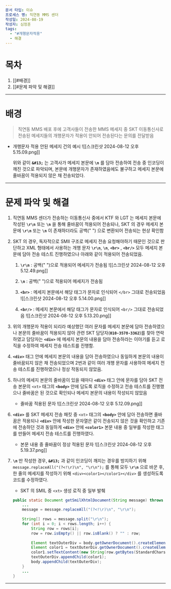 ```yaml
---
문서 타입: 이슈
프로세스 명: 직연동 MMS 센더
작성일: 2024-08-19
작성자: 심정훈
tags:
  - "#개행문자적용"
  - 해결
---
```


# 목차

1. [[#배경]]
2. [[#문제 파악 및 해결]]

---

# 배경

> 직연동 MMS 배포 후에 고객사들이 전송한 MMS 메세지 중 SKT 이동통신사로 전송된 메세지들의 개행문자가 적용이 안되어 전송된다는 문의를 전달받음

- 개행문자 적용 안된 메세지 건의 예시
	![[스크린샷 2024-08-12 오후 5.15.09.png]]

	위와 같이 **`&#13;`** 는 고객사가 메세지 본문에 **`\n`** 를 담아 전송하여 전송 중 인코딩이 깨진 것으로 파악되며, 본문에 개행문자가 존재하였음에도 불구하고 메세지 본문에 줄바꿈이 적용되지 않은 채 전송되었다.

---

# 문제 파악 및 해결

1. 직연동 MMS 센더가 전송하는 이동통신사 중에서 KTF 와 LGT 는 메세지 본문에 작성된  **`\r\n`** 또는 **`\n`** 을 통해 줄바꿈이 적용되어 전송되나, SKT 의 경우 메세지 본문에 **`\r\n`** 또는 **`\n`** 이 존재하더라도 공백(" ") 으로 변환되어 전송되는 현상 확인함
 
2. SKT 의 경우, 독자적으로 SMIl 구조로 메세지 전송 요청해야하기 때문인 것으로 판단하고 XML 형태에서 사용하는 개행 문자 **`\r\n`**, **`\n`**, **`<br>`** , **`<br/>`** 모두 메세지 본문에 담아 전송 테스트 진행하였으나 아래와 같이 적용되어 전송되었음.

	1. **`\r\n`** : 공백(" ")으로 적용되어 메세지가 전송됨
		![[스크린샷 2024-08-12 오후 5.12.49.png]]
		
	2. **`\n`** : 공백(" ")으로 적용되어 메세지가 전송됨

	3. **`<br>`** : 메세지 본문에서 해당 태그가 문자로 인식되어 `</br>` 그대로 전송되었음
		![[스크린샷 2024-08-12 오후 5.14.00.png]]
	
	5. **`<br/>`** : 메세지 본문에서 해당 태그가 문자로 인식되어 `<br/>` 그대로 전송되었음
		![[스크린샷 2024-08-12 오후 5.13.20.png]]


2. 위의 개행문자 적용이 되리라 예상했던 여러 문자를 메세지 본문에 담아 전송하였으나 본문의 줄바꿈이 적용되지 않아 관련 SKT 담당자(**`010-3578-3362`**)를 찾아 연락하였고 담당자는 **`<div>`**  에 메세지 본문의 내용을 담아 전송하라는 이야기를 듣고 로직을 수정하여 메세지 전송 테스트를 진행함.

3. **`<div>`** 태그 안에 메세지 본문의 내용을 담아 전송하였으나 동일하게 본문의 내용이 줄바꿈되지 않은 채 전송되었으며 2번과 같이 여러 개행 문자를 사용하여 메세지 전송 테스트를 진행하였으나 정상 작동되지 않았음.

4. 하나의 메세지 본문의 줄바꿈이 있을 때마다 **`<div>`** 태그 안에 문자를 담아 SKT 전송 본문의 `<xt>` 태그의 **`<body>`** 안에 담도록 로직을 수정하고 전송 테스트를 진행했으나 줄바꿈은 된 것으로 확인되나 메세지 본문의 내용이 작성되지 않았음

	- 줄바꿈 적용된 문자
		![[스크린샷 2024-08-12 오후 5.12.09.png]]

5. **`<div>`** 를 SKT 메세지 전송 패킷 중 `<xt>` 태그의 **`<body>`** 안에 담아 전송하면 줄바꿈은 적용되나 **`<div>`** 안에 작성한 문자열은 같이 전송되지 않은 것을 확인하고 기존에 전송하던 것과 동일하게 **`<div>`** 안에 **`<color1>`** 본문 내용 중 일부를 작성한 태그를 만들어 메세지 전송 테스트를 진행하였다.

	- 본문 내용 중 줄바꿈이 정상 적용된 문자
		![[스크린샷 2024-08-12 오후 5.19.37.png]]

6. **`\n`** 만 작성한 경우, **`&#13;`** 과 같이 인코딩이 깨지는 경우를 방지하기 위해 `message.replaceAll("(?<!\r)\n", "\r\n");` 를 통해 모두 **`\r\n`** 으로 바꾼 후, 한 줄의 메세지를 작성하기 위해 `<div><color1></color1></div>` 를 생성하도록 코드를 수정하였다.
	
	- SKT 의 SMIL 중 `<xt>` 생성 로직 중 일부 발췌
	```java
	public static Document getSmilXhtmlDocument(String message) throws MCMPSoapRenderException {
		...
		message = message.replaceAll("(?<!\r)\n", "\r\n");  
		  
		String[] rows = message.split("\r\n");  
		for (int i = 0; i < rows.length; i++) {  
		    String row = rows[i];  
		    row = row.isEmpty() || row.isBlank() ? "" : row;  
		  
		    Element textOuterDiv = body.getOwnerDocument().createElement("div");  
		    Element color1 = textOuterDiv.getOwnerDocument().createElement("color1");  
		    color1.setTextContent(new String(row.getBytes(StandardCharsets.UTF_8))); // 띄워쓰기 문제  
		    textOuterDiv.appendChild(color1);  
		    body.appendChild(textOuterDiv);  
		}
		...
	}
	```

---
